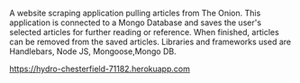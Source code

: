 A website scraping application pulling articles from The Onion. This application is connected to a Mongo Database and saves the user's selected  articles for further reading or reference. When finished, articles can be removed from the saved articles. Libraries and frameworks used are Handlebars, Node JS, Mongoose,Mongo DB. 

https://hydro-chesterfield-71182.herokuapp.com
